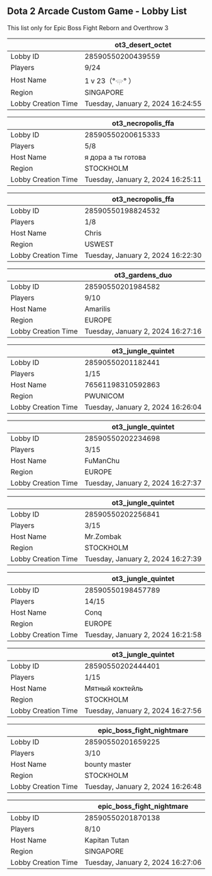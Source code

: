 ## Dota 2 Arcade Custom Game - Lobby List

This list only for Epic Boss Fight Reborn and Overthrow 3

|  | ot3_desert_octet |
| ------ | ------ |
| Lobby ID | 28590550200439559 |
| Players | 9/24 |
| Host Name | 1 v 23（°𓂍° ） |
| Region | SINGAPORE |
| Lobby Creation Time | Tuesday, January 2, 2024 16:24:55 |


|  | ot3_necropolis_ffa |
| ------ | ------ |
| Lobby ID | 28590550200615333 |
| Players | 5/8 |
| Host Name | я дора а ты готова |
| Region | STOCKHOLM |
| Lobby Creation Time | Tuesday, January 2, 2024 16:25:11 |


|  | ot3_necropolis_ffa |
| ------ | ------ |
| Lobby ID | 28590550198824532 |
| Players | 1/8 |
| Host Name | Chris |
| Region | USWEST |
| Lobby Creation Time | Tuesday, January 2, 2024 16:22:30 |


|  | ot3_gardens_duo |
| ------ | ------ |
| Lobby ID | 28590550201984582 |
| Players | 9/10 |
| Host Name | Amarilis |
| Region | EUROPE |
| Lobby Creation Time | Tuesday, January 2, 2024 16:27:16 |


|  | ot3_jungle_quintet |
| ------ | ------ |
| Lobby ID | 28590550201182441 |
| Players | 1/15 |
| Host Name | 76561198310592863 |
| Region | PWUNICOM |
| Lobby Creation Time | Tuesday, January 2, 2024 16:26:04 |


|  | ot3_jungle_quintet |
| ------ | ------ |
| Lobby ID | 28590550202234698 |
| Players | 3/15 |
| Host Name | FuManChu |
| Region | EUROPE |
| Lobby Creation Time | Tuesday, January 2, 2024 16:27:37 |


|  | ot3_jungle_quintet |
| ------ | ------ |
| Lobby ID | 28590550202256841 |
| Players | 3/15 |
| Host Name | Mr.Zombak |
| Region | STOCKHOLM |
| Lobby Creation Time | Tuesday, January 2, 2024 16:27:39 |


|  | ot3_jungle_quintet |
| ------ | ------ |
| Lobby ID | 28590550198457789 |
| Players | 14/15 |
| Host Name | Conq |
| Region | EUROPE |
| Lobby Creation Time | Tuesday, January 2, 2024 16:21:58 |


|  | ot3_jungle_quintet |
| ------ | ------ |
| Lobby ID | 28590550202444401 |
| Players | 1/15 |
| Host Name | Мятный коктейль |
| Region | STOCKHOLM |
| Lobby Creation Time | Tuesday, January 2, 2024 16:27:56 |


|  | epic_boss_fight_nightmare |
| ------ | ------ |
| Lobby ID | 28590550201659225 |
| Players | 3/10 |
| Host Name | bounty master |
| Region | STOCKHOLM |
| Lobby Creation Time | Tuesday, January 2, 2024 16:26:48 |


|  | epic_boss_fight_nightmare |
| ------ | ------ |
| Lobby ID | 28590550201870138 |
| Players | 8/10 |
| Host Name | Kapitan Tutan |
| Region | SINGAPORE |
| Lobby Creation Time | Tuesday, January 2, 2024 16:27:06 |


